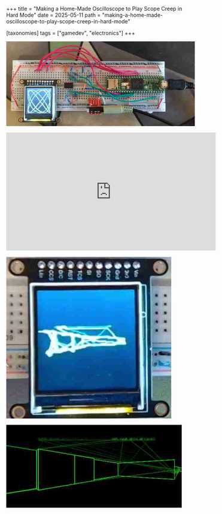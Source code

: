 +++
title = "Making a Home-Made Oscilloscope to Play Scope Creep in Hard Mode"
date = 2025-05-11
path = "making-a-home-made-oscilloscope-to-play-scope-creep-in-hard-mode"

[taxonomies]
tags = ["gamedev", "electronics"]
+++

![](oscillographics.jpg)

<iframe width="560" height="315" src="https://www.youtube.com/embed/NMNNHuqWgUg?si=FsZQejYgWC2OEH9p" title="YouTube video player" frameborder="0" allow="accelerometer; autoplay; clipboard-write; encrypted-media; gyroscope; picture-in-picture; web-share" referrerpolicy="strict-origin-when-cross-origin" allowfullscreen></iframe>

![](scope1.jpg)

![](screenshot.jpg)
